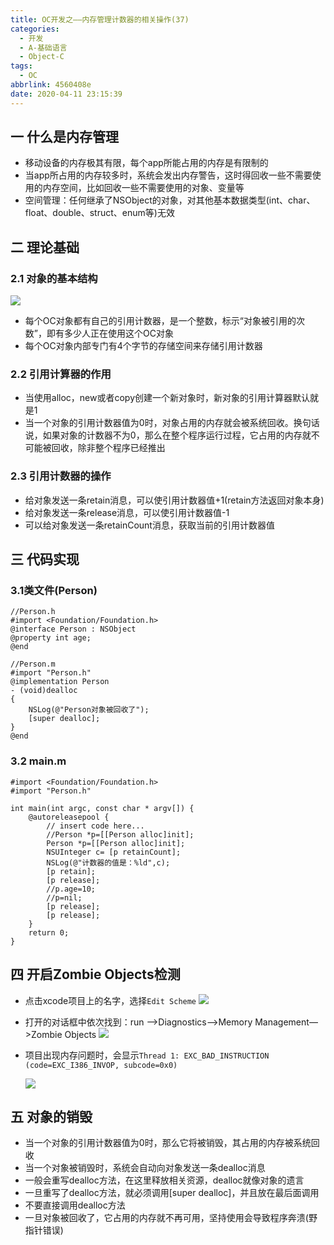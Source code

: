 ```yaml
---
title: OC开发之——内存管理计数器的相关操作(37)
categories:
  - 开发
  - A-基础语言
  - Object-C
tags:
  - OC
abbrlink: 4560408e
date: 2020-04-11 23:15:39
---
```

## 一 什么是内存管理

* 移动设备的内存极其有限，每个app所能占用的内存是有限制的
* 当app所占用的内存较多时，系统会发出内存警告，这时得回收一些不需要使用的内存空间，比如回收一些不需要使用的对象、变量等
* 空间管理：任何继承了NSObject的对象，对其他基本数据类型(int、char、float、double、struct、enum等)无效

<!--more-->

## 二 理论基础
### 2.1 对象的基本结构
![][1]

* 每个OC对象都有自己的引用计数器，是一个整数，标示“对象被引用的次数”，即有多少人正在使用这个OC对象
* 每个OC对象内部专门有4个字节的存储空间来存储引用计数器

### 2.2 引用计算器的作用

* 当使用alloc，new或者copy创建一个新对象时，新对象的引用计算器默认就是1
* 当一个对象的引用计数器值为0时，对象占用的内存就会被系统回收。换句话说，如果对象的计数器不为0，那么在整个程序运行过程，它占用的内存就不可能被回收，除非整个程序已经推出

### 2.3 引用计数器的操作

* 给对象发送一条retain消息，可以使引用计数器值+1(retain方法返回对象本身)
* 给对象发送一条release消息，可以使引用计数器值-1
* 可以给对象发送一条retainCount消息，获取当前的引用计数器值

## 三 代码实现

### 3.1类文件(Person)

```
//Person.h
#import <Foundation/Foundation.h>
@interface Person : NSObject
@property int age;
@end

//Person.m
#import "Person.h"
@implementation Person
- (void)dealloc
{
    NSLog(@"Person对象被回收了");
    [super dealloc];
}
@end
```

### 3.2 main.m

```
#import <Foundation/Foundation.h>
#import "Person.h"

int main(int argc, const char * argv[]) {
    @autoreleasepool {
        // insert code here...
        //Person *p=[[Person alloc]init];
        Person *p=[[Person alloc]init];
        NSUInteger c= [p retainCount];
        NSLog(@"计数器的值是：%ld",c);
        [p retain];
        [p release];
        //p.age=10;
        //p=nil;
        [p release];
        [p release];
    }  
    return 0;
}
```

## 四  开启Zombie Objects检测
* 点击xcode项目上的名字，选择`Edit Scheme`
  ![][2]
  
* 打开的对话框中依次找到：run —>Diagnostics—>Memory Management—>Zombie Objects
  ![][3]
  
* 项目出现内存问题时，会显示`Thread 1: EXC_BAD_INSTRUCTION (code=EXC_I386_INVOP, subcode=0x0)`

  ![][4]
  

## 五 对象的销毁

* 当一个对象的引用计数器值为0时，那么它将被销毁，其占用的内存被系统回收
* 当一个对象被销毁时，系统会自动向对象发送一条dealloc消息
* 一般会重写dealloc方法，在这里释放相关资源，dealloc就像对象的遗言
* 一旦重写了dealloc方法，就必须调用[super dealloc]，并且放在最后面调用
* 不要直接调用dealloc方法
* 一旦对象被回收了，它占用的内存就不再可用，坚持使用会导致程序奔溃(野指针错误)




[1]:https://cdn.staticaly.com/gh/PGzxc/CDN/master/blog-image//oc-memory-diagram.png
[2]:https://cdn.staticaly.com/gh/PGzxc/CDN/master/blog-image//oc-xcode-project-view-edit-scheme.png
[3]:https://cdn.staticaly.com/gh/PGzxc/CDN/master/blog-image//oc-xcode-project-scheme-zombieobject-chice.png
[4]:https://cdn.staticaly.com/gh/PGzxc/CDN/master/blog-image//oc-memory-diagram-exception.png